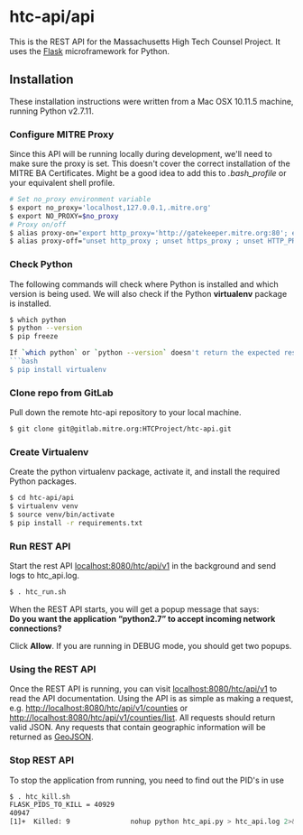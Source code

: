 htc-api/api
================================

This is the REST API for the Massachusetts High Tech Counsel Project.  It uses the [Flask](http://flask.pocoo.org/) microframework for Python.

## Installation
These installation instructions were written from a Mac OSX 10.11.5 machine, running Python v2.7.11.

### Configure MITRE Proxy
Since this API will be running locally during development, we'll need to make sure the proxy is set.  This doesn't cover the correct installation of the MITRE BA Certificates.  Might be a good idea to add this to *.bash_profile* or your equivalent shell profile.

```bash
# Set no_proxy environment variable
$ export no_proxy='localhost,127.0.0.1,.mitre.org'
$ export NO_PROXY=$no_proxy
# Proxy on/off
$ alias proxy-on="export http_proxy='http://gatekeeper.mitre.org:80'; export https_proxy='http://gatekeeper.mitre.org:80'; export HTTP_PROXY=$http_proxy; export HTTPS_PROXY=$https_proxy;"
$ alias proxy-off="unset http_proxy ; unset https_proxy ; unset HTTP_PROXY ; unset HTTPS_PROXY"
```

### Check Python
The following commands will check where Python is installed and which version is being used.  We will also check if the Python **virtualenv** package is installed.

```bash
$ which python
$ python --version
$ pip freeze

If `which python` or `python --version` doesn't return the expected results, you'll need to install Python.  If `pip freeze` doesn't return a list of packages, one of which should be **virtualenv**, then you need to install the package with:  
```bash
$ pip install virtualenv
```

### Clone repo from GitLab
Pull down the remote htc-api repository to your local machine.

```bash
$ git clone git@gitlab.mitre.org:HTCProject/htc-api.git
```

### Create Virtualenv
Create the python virtualenv package, activate it, and install the required Python packages.

```bash
$ cd htc-api/api
$ virtualenv venv
$ source venv/bin/activate
$ pip install -r requirements.txt
```

### Run REST API
Start the rest API [localhost:8080/htc/api/v1](localhost:8080/htc/api/v1) in the background and send logs to htc_api.log.  

```bash
$ . htc_run.sh
```

When the REST API starts, you will get a popup message that says:  
**Do you want the application “python2.7” to accept incoming network connections?**  

Click **Allow**.  If you are running in DEBUG mode, you should get two popups.

### Using the REST API
Once the REST API is running, you can visit [localhost:8080/htc/api/v1](localhost:8080/htc/api/v1) to read the API documentation.  Using the API is as simple as making a request, e.g. [http://localhost:8080/htc/api/v1/counties](http://localhost:8080/htc/api/v1/counties) or [http://localhost:8080/htc/api/v1/counties/list](http://localhost:8080/htc/api/v1/counties/list).  All requests should return valid JSON.  Any requests that contain geographic information will be returned as [GeoJSON](http://geojson.org/).

### Stop REST API
To stop the application from running, you need to find out the PID's in use  
```bash
$ . htc_kill.sh
FLASK_PIDS_TO_KILL = 40929
40947
[1]+  Killed: 9               nohup python htc_api.py > htc_api.log 2>&1
```
